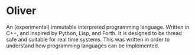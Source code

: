 # Oliver
An (experimental) immutable interpreted programming language. Written in C++, and inspired by Python, Lisp, and Forth. It is designed to be thread safe and suitable for real time systems. This was written in order to understand how programming languages can be implemented.
